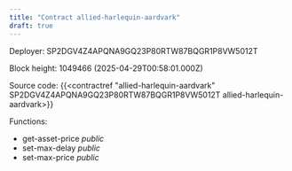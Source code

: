 ```yaml
---
title: "Contract allied-harlequin-aardvark"
draft: true
---
```

Deployer: SP2DGV4Z4APQNA9GQ23P80RTW87BQGR1P8VW5012T


 



Block height: 1049466 (2025-04-29T00:58:01.000Z)

Source code: {{<contractref "allied-harlequin-aardvark" SP2DGV4Z4APQNA9GQ23P80RTW87BQGR1P8VW5012T allied-harlequin-aardvark>}}

Functions:

* get-asset-price _public_
* set-max-delay _public_
* set-max-price _public_
